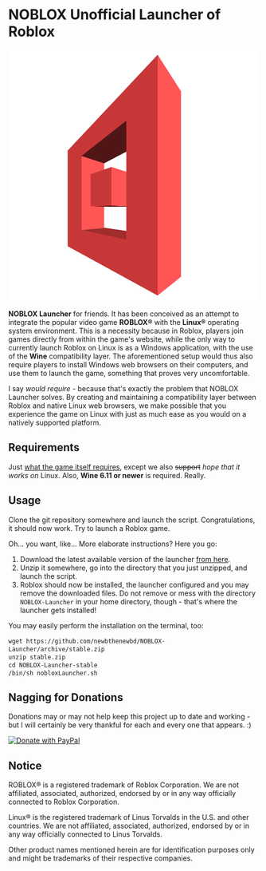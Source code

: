# NOBLOX Unofficial Launcher of Roblox
![Logo](logo.png)

**NOBLOX Launcher** for friends. It has been conceived as an attempt to integrate the popular video game **ROBLOX®** with the **Linux®** operating system environment. This is a necessity because in Roblox, players join games directly from within the game's website, while the only way to currently launch Roblox on Linux is as a Windows application, with the use of the **Wine** compatibility layer. The aforementioned setup would thus also require players to install Windows web browsers on their computers, and use them to launch the game, something that proves very uncomfortable.

I say *would require* - because that's exactly the problem that NOBLOX Launcher solves. By creating and maintaining a compatibility layer between Roblox and native Linux web browsers, we make possible that you experience the game on Linux with just as much ease as you would on a natively supported platform.

## Requirements
Just [what the game itself requires](https://en.help.roblox.com/hc/en-us/articles/203312800-Computer-Hardware-Operating-System-Requirements), except we also ~~support~~ *hope that it works on* Linux. Also, **Wine 6.11 or newer** is required. Really.

## Usage
Clone the git repository somewhere and launch the script. Congratulations, it should now work. Try to launch a Roblox game.

Oh... you want, like... More elaborate instructions? Here you go:

1. Download the latest available version of the launcher [from here](https://github.com/newbthenewbd/NOBLOX-Launcher/archive/stable.zip).
2. Unzip it somewhere, go into the directory that you just unzipped, and launch the script.
3. Roblox should now be installed, the launcher configured and you may remove the downloaded files. Do not remove or mess with the directory `NOBLOX-Launcher` in your home directory, though - that's where the launcher gets installed!

You may easily perform the installation on the terminal, too:
```
wget https://github.com/newbthenewbd/NOBLOX-Launcher/archive/stable.zip
unzip stable.zip
cd NOBLOX-Launcher-stable
/bin/sh nobloxLauncher.sh
```

## Nagging for Donations
Donations may or may not help keep this project up to date and working - but I will certainly be very thankful for each and every one that appears. :)

[![Donate with PayPal](https://www.paypalobjects.com/en_US/i/btn/btn_donateCC_LG.gif)](https://www.paypal.com/cgi-bin/webscr?cmd=_donations&business=sendmoney%40go2%2epl&lc=US&item_name=Donate%20to%20the%20GitHub%20user%20newbthenewbd&currency_code=USD&bn=PP%2dDonationsBF%3abtn_donateCC_LG%2egif%3aNonHosted)

## Notice
ROBLOX® is a registered trademark of Roblox Corporation. We are not affiliated, associated, authorized, endorsed by or in any way officially connected to Roblox Corporation.

Linux® is the registered trademark of Linus Torvalds in the U.S. and other countries. We are not affiliated, associated, authorized, endorsed by or in any way officially connected to Linus Torvalds.

Other product names mentioned herein are for identification purposes only and might be trademarks of their respective companies.
